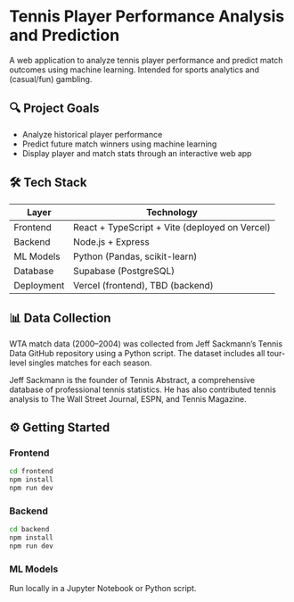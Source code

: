 # Tennis Player Performance Analysis and Prediction

A web application to analyze tennis player performance and predict match outcomes using machine learning. Intended for sports analytics and (casual/fun) gambling.

## 🔍 Project Goals

- Analyze historical player performance
- Predict future match winners using machine learning
- Display player and match stats through an interactive web app

## 🛠️ Tech Stack

| Layer    | Technology |
|---------|------------|
| Frontend | React + TypeScript + Vite (deployed on Vercel) |
| Backend  | Node.js + Express  |
| ML Models| Python (Pandas, scikit-learn) |
| Database | Supabase (PostgreSQL) |
| Deployment | Vercel (frontend), TBD (backend) |

## 📊 Data Collection
WTA match data (2000–2004) was collected from Jeff Sackmann’s Tennis Data GitHub repository using a Python script. The dataset includes all tour-level singles matches for each season.

Jeff Sackmann is the founder of Tennis Abstract, a comprehensive database of professional tennis statistics. He has also contributed tennis analysis to The Wall Street Journal, ESPN, and Tennis Magazine.

## ⚙️ Getting Started

### Frontend
```bash
cd frontend
npm install
npm run dev
```

### Backend
```bash
cd backend
npm install
npm run dev
```

### ML Models
Run locally in a Jupyter Notebook or Python script.